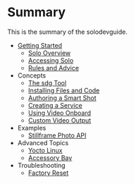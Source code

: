 # Summary

This is the summary of the solodevguide.

* [Getting Started](getting-started.md)
   * [Solo Overview](overview.md)
   * [Accessing Solo](network.md)
   * [Rules and Advice](donts.md)
* Concepts
   * [The sdg Tool](utils.md)
   * [Installing Files and Code](uploading.md)
   * [Authoring a Smart Shot](smartshot.md)
   * [Creating a Service](service.md)
   * [Using Video Onboard](video.md)
   * [Custom Video Output](video-out.md)
* Examples
   * [Stillframe Photo API](stillframe.md)
* Advanced Topics
   * [Yocto Linux](linux.md)
   * [Accessory Bay](accessories.md)
* Troubleshooting
   * [Factory Reset](reset.md)
